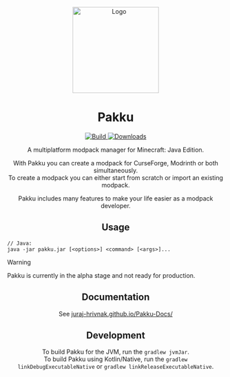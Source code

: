 
<p align="center">  
  <a href="https://github.com/juraj-hrivnak/pakku">
    <img
      src="https://github.com/juraj-hrivnak/Pakku/assets/71150936/818cb871-15eb-4052-9577-dc8ba75e0855"
      alt="Logo"
      width="200"
    >
  </a>
  <h1 align="center">Pakku</h1>
</p>


<p align="center">
  <a href="https://github.com/juraj-hrivnak/Pakku/actions/workflows/Build.yml">
    <img
      src="https://github.com/juraj-hrivnak/Pakku/actions/workflows/Build.yml/badge.svg"
      alt="Build"
    >
  </a>
  <a href="https://github.com/juraj-hrivnak/Pakku/actions/workflows/Build.yml">
    <img
      src="https://img.shields.io/github/downloads/juraj-hrivnak/Pakku/total?color=light&label=Downloads"
      alt="Downloads"
    >
  </a>
</p>

<p align="center">
  A multiplatform modpack manager for Minecraft: Java Edition.
</p>

<p align="center">
  With Pakku you can create a modpack for CurseForge, Modrinth or both simultaneously. <br>
  To create a modpack you can either start from scratch or import an existing modpack.
</p>

<p align="center">
  Pakku includes many features to make your life easier as a modpack developer. 
</p>

<h2 align="center">Usage</h2>

```
// Java:
java -jar pakku.jar [<options>] <command> [<args>]...
```

> [!WARNING]  
> Pakku is currently in the alpha stage and not ready for production.

<h2 align="center">Documentation</h2>

<p align="center">
  See <a href="https://juraj-hrivnak.github.io/Pakku-Docs/home.html">juraj-hrivnak.github.io/Pakku-Docs/</a>
</p>

<h2 align="center">Development</h2>

<p align="center">
  To build Pakku for the JVM, run the <code>gradlew jvmJar</code>. <br>
  To build Pakku using Kotlin/Native, run the <code>gradlew linkDebugExecutableNative</code> or <code>gradlew linkReleaseExecutableNative</code>.
</p>

